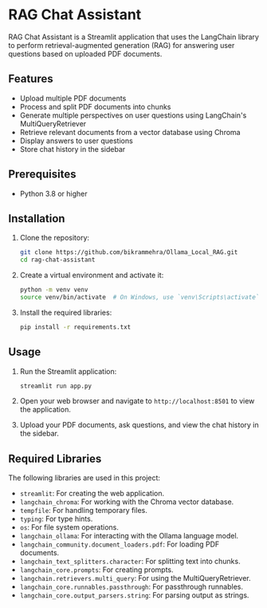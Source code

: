 # RAG Chat Assistant

RAG Chat Assistant is a Streamlit application that uses the LangChain library to perform retrieval-augmented generation (RAG) for answering user questions based on uploaded PDF documents.

## Features

- Upload multiple PDF documents
- Process and split PDF documents into chunks
- Generate multiple perspectives on user questions using LangChain's MultiQueryRetriever
- Retrieve relevant documents from a vector database using Chroma
- Display answers to user questions
- Store chat history in the sidebar

## Prerequisites

- Python 3.8 or higher

## Installation

1. Clone the repository:

    ```bash
    git clone https://github.com/bikrammehra/Ollama_Local_RAG.git
    cd rag-chat-assistant
    ```

2. Create a virtual environment and activate it:

    ```bash
    python -m venv venv
    source venv/bin/activate  # On Windows, use `venv\Scripts\activate`
    ```

3. Install the required libraries:

    ```bash
    pip install -r requirements.txt
    ```

## Usage

1. Run the Streamlit application:

    ```bash
    streamlit run app.py
    ```

2. Open your web browser and navigate to `http://localhost:8501` to view the application.

3. Upload your PDF documents, ask questions, and view the chat history in the sidebar.

## Required Libraries

The following libraries are used in this project:

- `streamlit`: For creating the web application.
- `langchain_chroma`: For working with the Chroma vector database.
- `tempfile`: For handling temporary files.
- `typing`: For type hints.
- `os`: For file system operations.
- `langchain_ollama`: For interacting with the Ollama language model.
- `langchain_community.document_loaders.pdf`: For loading PDF documents.
- `langchain_text_splitters.character`: For splitting text into chunks.
- `langchain_core.prompts`: For creating prompts.
- `langchain.retrievers.multi_query`: For using the MultiQueryRetriever.
- `langchain_core.runnables.passthrough`: For passthrough runnables.
- `langchain_core.output_parsers.string`: For parsing output as strings.
